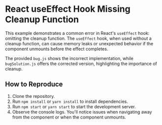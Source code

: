 # React useEffect Hook Missing Cleanup Function

This example demonstrates a common error in React's `useEffect` hook: omitting the cleanup function.  The `useEffect` hook, when used without a cleanup function, can cause memory leaks or unexpected behavior if the component unmounts before the effect completes.

The provided `bug.js` shows the incorrect implementation, while `bugSolution.js` offers the corrected version, highlighting the importance of cleanup.

## How to Reproduce

1. Clone the repository.
2. Run `npm install` or `yarn install` to install dependencies.
3. Run `npm start` or `yarn start` to start the development server.
4. Observe the console logs.  You'll notice issues when navigating away from the component or when the component unmounts.